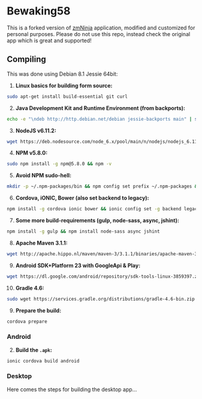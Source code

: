 # Bewaking58
This is a forked version of [zmNinja](https://github.com/pliablepixels/zmNinja) application, modified and customized for personal purposes. Please do not use this repo, instead check the original app which is great and supported!

## Compiling
This was done using Debian 8.1 Jessie 64bit:

1. **Linux basics for building form source:**
```bash
sudo apt-get install build-essential git curl
```

2. **Java Development Kit and Runtime Environment (from backports):**
```bash
echo -e "\ndeb http://http.debian.net/debian jessie-backports main" | sudo tee -a /etc/apt/sources.list && sudo apt-get update && sudo apt-get install -t jessie-backports openjdk-8-jdk && sudo update-java-alternatives --set java-1.8.0-openjdk-amd64 && java -version
```

3. **NodeJS v6.11.2:**
```bash
wget https://deb.nodesource.com/node_6.x/pool/main/n/nodejs/nodejs_6.11.2-1nodesource1~jessie1_amd64.deb && sudo dpkg -i nodejs_6.11.2-1nodesource1~jessie1_amd64.deb && nodejs -v
```

4. **NPM v5.8.0:**
```bash
sudo npm install -g npm@5.8.0 && npm -v
```

5. **Avoid NPM sudo-hell:**
```bash
mkdir -p ~/.npm-packages/bin && npm config set prefix ~/.npm-packages && npm list -g --depth=0 && echo -e "\nexport PATH=$HOME/.npm-packages/bin:\$PATH" >> ~/.bashrc && source ~/.bashrc
```

6. **Cordova, iONIC, Bower (also set backend to legacy):**
```bash
npm install -g cordova ionic bower && ionic config set -g backend legacy && ionic info
```

7. **Some more build-requirements (gulp, node-sass, async, jshint):**
```bash
npm install -g gulp && npm install node-sass async jshint
```

8. **Apache Maven 3.1.1:**
```bash
wget http://apache.hippo.nl/maven/maven-3/3.1.1/binaries/apache-maven-3.1.1-bin.tar.gz && sudo tar -zxf apache-maven-3.1.1-bin.tar.gz -C /usr/local && sudo mv /usr/local/apache-maven-3.1.1 /usr/local/maven && echo -e "\nexport M2_HOME=/usr/local/maven\nexport M2=\$M2_HOME/bin\nexport MAVEN_OPTS=\"-Xms256m -Xmx512m\"\nexport PATH=\$M2:\$PATH" >> ~/.profile && source ~/.profile && mvn -v
```

9. **Android SDK+Platform 23 with GoogleApi & Play:**
```bash
wget https://dl.google.com/android/repository/sdk-tools-linux-3859397.zip -O sdk-tools-linux.zip && mkdir -p ~/android/sdk && unzip sdk-tools-linux.zip -d ~/android/sdk/ && echo -e "\nexport ANDROID_HOME=$HOME/android/sdk\nexport PATH=$HOME/android/sdk/tools/bin:$HOME/android/sdk/platform-tools:\$PATH" >> ~/.bashrc && source ~/.bashrc && sdkmanager "platform-tools" "platforms;android-23" "add-ons;addon-google_apis-google-23"  "extras;google;google_play_services" && sdkmanager update
```

10. **Gradle 4.6:**
```bash
sudo wget https://services.gradle.org/distributions/gradle-4.6-bin.zip -O /opt/gradle-4.6-bin.zip && sudo unzip /opt/gradle-4.6-bin.zip -d /opt && echo -e "\nexport GRADLE_HOME=/opt/gradle-4.6\nexport PATH=/opt/gradle-4.6/bin:\$PATH" >> ~/.bashrc && source ~/.bashrc && gradle -v
```

9. **Prepare the build:**
```bash
cordova prepare
``` 

### Android
2. **Build the `.apk`:**
```bash
ionic cordova build android
```

### Desktop
Here comes the steps for building the desktop app...
